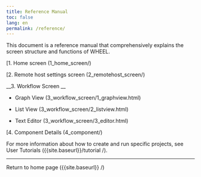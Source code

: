 ```yaml
---
title: Reference Manual
toc: false
lang: en
permalink: /reference/
---
```

This document is a reference manual that comprehensively explains the screen structure and functions of WHEEL.

[1. Home screen (1_home_screen/)

[2. Remote host settings screen (2_remotehost_screen/)

__3. Workflow Screen __  

 * Graph View (3_workflow_screen/1_graphview.html)  

 * List View (3_workflow_screen/2_listview.html)  

 * Text Editor (3_workflow_screen/3_editor.html)  

[4. Component Details (4_component/)



For more information about how to create and run specific projects, see User Tutorials ({{site.baseurl}}/tutorial /).



--------
Return to home page ({{site.baseurl}} /)
